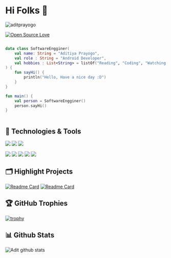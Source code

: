 <h1 align="left">Hi Folks 👋</h1>

<p align="left"> <img src="https://komarev.com/ghpvc/?username=aditprayogo&label=Profile%20views&color=0e75b6&style=flat" alt="aditprayogo" /> </p>

[![Open Source Love](https://badges.frapsoft.com/os/v1/open-source.svg?v=102)](https://github.com/ellerbrock/open-source-badge/)

```kotlin

data class SoftwareEngginer(
    val name: String = "Aditiya Prayogo",
    val role : String = "Android Developer",
    val hobbies : List<String> = listOf("Reading", "Coding", "Watching Movie")
) {
    fun sayHi() {
        println("Hello, Have a nice day :D")
    }
}

fun main() {
    val person = SoftwareEngginer()
    person.sayHi()
}
 
```

## 🔧 Technologies & Tools

![](https://img.shields.io/badge/OS-Linux-informational?style=flat&logo=linux&logoColor=white&color=6aa6f8)
![](https://img.shields.io/badge/Editor-VS_Code-informational?style=flat&logo=visual-studio-code&logoColor=white&color=6aa6f8)
![](https://img.shields.io/badge/Editor-Android_Studio-informational?style=flat&logo=android-studio&logoColor=white&color=6aa6f8)

![](https://img.shields.io/badge/Code-Python-informational?style=flat&logo=python&logoColor=white&color=6aa6f8)
![](https://img.shields.io/badge/Code-JavaScript-informational?style=flat&logo=javascript&logoColor=white&color=6aa6f8)
![](https://img.shields.io/badge/Code-Dart-informational?style=flat&logo=dart&logoColor=white&color=6aa6f8)
![](https://img.shields.io/badge/Code-Kotlin-informational?style=flat&logo=kotlin&logoColor=white&color=6aa6f8)
![](https://img.shields.io/badge/Code-Java-informational?style=flat&logo=java&logoColor=white&color=6aa6f8)

## 🗂️ Highlight Projects
[![Readme Card](https://github-readme-stats.vercel.app/api/pin/?username=aditPrayogo&repo=GithubUsers&theme=nord)](https://github.com/aditPrayogo/GithubUsers)
[![Readme Card](https://github-readme-stats.vercel.app/api/pin/?username=SAMANA-JABAR&repo=SAMANA-USER&theme=nord)](https://github.com/SAMANA-JABAR/SAMANA-USER)

## 🏆 GitHub Trophies

[![trophy](https://github-profile-trophy.vercel.app/?username=aditPrayogo&theme=nord&column=7)](https://github.com/aditPrayogo/github-profile-trophy)

## 📊 Github Stats 
![Adit github stats](https://github-readme-stats.vercel.app/api?username=aditPrayogo&theme=nord&show_icons=true&count_private=true)




